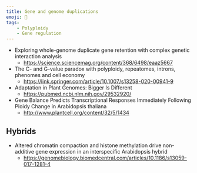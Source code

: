 ```yaml
---
title: Gene and genome duplications
emoji: 🧬
tags:
    - Polyploidy
    - Gene regulation
---
```


* Exploring whole-genome duplicate gene retention with complex genetic interaction analysis
    - https://science.sciencemag.org/content/368/6498/eaaz5667
* The C- and G-value paradox with polyploidy, repeatomes, introns, phenomes and cell economy
    - https://link.springer.com/article/10.1007/s13258-020-00941-9
* Adaptation in Plant Genomes: Bigger Is Different
    - https://pubmed.ncbi.nlm.nih.gov/29532920/
* Gene Balance Predicts Transcriptional Responses Immediately Following Ploidy Change in Arabidopsis thaliana
    - http://www.plantcell.org/content/32/5/1434

## Hybrids
* Altered chromatin compaction and histone methylation drive non-additive gene expression in an interspecific Arabidopsis hybrid
    - https://genomebiology.biomedcentral.com/articles/10.1186/s13059-017-1281-4
